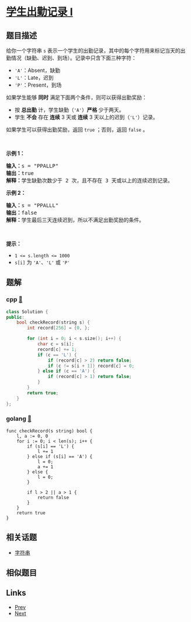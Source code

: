 
# [学生出勤记录 I](https://leetcode-cn.com/problems/student-attendance-record-i)

## 题目描述

<p>给你一个字符串 <code>s</code> 表示一个学生的出勤记录，其中的每个字符用来标记当天的出勤情况（缺勤、迟到、到场）。记录中只含下面三种字符：</p>

<ul>
	<li><code>'A'</code>：Absent，缺勤</li>
	<li><code>'L'</code>：Late，迟到</li>
	<li><code>'P'</code>：Present，到场</li>
</ul>

<p>如果学生能够 <strong>同时</strong> 满足下面两个条件，则可以获得出勤奖励：</p>

<ul>
	<li>按 <strong>总出勤</strong> 计，学生缺勤（<code>'A'</code>）<strong>严格</strong> 少于两天。</li>
	<li>学生 <strong>不会</strong> 存在 <strong>连续</strong> 3 天或 <strong>连续</strong> 3 天以上的迟到（<code>'L'</code>）记录。</li>
</ul>

<p>如果学生可以获得出勤奖励，返回 <code>true</code> ；否则，返回 <code>false</code> 。</p>

<p>&nbsp;</p>

<p><strong>示例 1：</strong></p>

<pre>
<strong>输入：</strong>s = "PPALLP"
<strong>输出：</strong>true
<strong>解释：</strong>学生缺勤次数少于 2 次，且不存在 3 天或以上的连续迟到记录。
</pre>

<p><strong>示例 2：</strong></p>

<pre>
<strong>输入：</strong>s = "PPALLL"
<strong>输出：</strong>false
<strong>解释：</strong>学生最后三天连续迟到，所以不满足出勤奖励的条件。
</pre>

<p>&nbsp;</p>

<p><strong>提示：</strong></p>

<ul>
	<li><code>1 &lt;= s.length &lt;= 1000</code></li>
	<li><code>s[i]</code> 为 <code>'A'</code>、<code>'L'</code> 或 <code>'P'</code></li>
</ul>


## 题解

### cpp [🔗](student-attendance-record-i.cpp) 
```cpp
class Solution {
public:
    bool checkRecord(string s) {
        int record[256] = {0, };

        for (int i = 0; i < s.size(); i++) {
            char c = s[i];
            record[c] += 1;
            if (c == 'L') {
                if (record[c] > 2) return false;
                if (c != s[i + 1]) record[c] = 0;
            } else if (c == 'A') {
                if (record[c] > 1) return false;
            }
        }
        return true;
    }
};
```
### golang [🔗](student-attendance-record-i.go) 
```golang
func checkRecord(s string) bool {
    l, a := 0, 0
    for i := 0; i < len(s); i++ {
        if (s[i] == 'L') {
            l += 1
        } else if (s[i] == 'A') {
            l = 0;
            a += 1
        } else {
            l = 0;
        }
        
        if l > 2 || a > 1 {
            return false
        }
    }
    return true
}
```


## 相关话题

- [字符串](https://leetcode-cn.com/tag/string) 


## 相似题目



## Links

- [Prev](../number-of-provinces/README.md) 
- [Next](../reverse-words-in-a-string-iii/README.md) 

